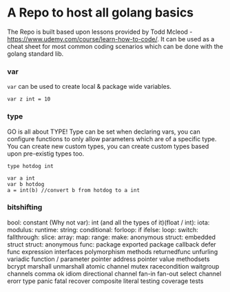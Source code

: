 # A Repo to host all golang basics

The Repo is built based upon lessons provided by Todd Mcleod - https://www.udemy.com/course/learn-how-to-code/. It can be used as a cheat sheet for most common coding scenarios which can be done with the golang standard lib.

### **var**
```var``` can be used to create local & package wide variables. 

```
var z int = 10
```

### **type**
GO is all about TYPE! Type can be set when declaring vars, you can configure functions to only allow parameters which are of a specific type. You can create new custom types, you can create custom types based upon pre-existig types too.

```
type hotdog int

var a int
var b hotdog
a = int(b) //convert b from hotdog to a int
```

### **bitshifting**



bool:
constant (Why not var):
int (and all the types of it)(float / int):
iota:
modulus:
runtime:
string:
conditional:
forloop:
if ifelse:
loop:
switch:
fallthrough:
slice:
array:
map:
range:
make:
anonymous struct:
embedded struct
struct:
anonymous func:
package
exported package
callback
defer
func expression
interfaces
polymorphism
methods
returnedfunc
unfurling
variadic function / parameter
pointer address
pointer value
methodsets
bcrypt
marshall
unmarshall
atomic
channel
mutex
racecondition
waitgroup
channels
comma ok idiom
directional channel
fan-in
fan-out
select channel
erorr type
panic
fatal
recover
composite literal
testing
coverage tests

